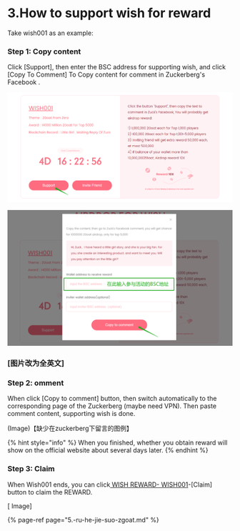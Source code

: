 # 3.How to support wish for reward

Take wish001 as an example:

### Step 1: Copy content 

Click \[Support\], then enter the BSC address for supporting wish, and click \[Copy To Comment\] To Copy content for comment in Zuckerberg's Facebook .

![](../../.gitbook/assets/ru-he-can-yu-xin-yuan-dan-1.png)

![](../../.gitbook/assets/ru-he-can-yu-xin-yuan-dan-2.png)

### \[图片改为全英文\]

### Step 2: omment

When click \[Copy to comment\] button, then switch automatically to the corresponding page of the Zuckerberg \(maybe need VPN\). Then paste comment content, supporting wish is done.

\(Image\)【缺少在zuckerberg下留言的图例】

{% hint style="info" %}
When you finished, whether you obtain reward will show on the official website about  several days later.
{% endhint %}



### Step 3: Claim

When Wish001 ends, you can click[ WISH REWARD- WISH001](http://zgoat.org/reward%20)-\[Claim\] button to claim the REWARD.



\[ Image\]



{% page-ref page="5.-ru-he-jie-suo-zgoat.md" %}



